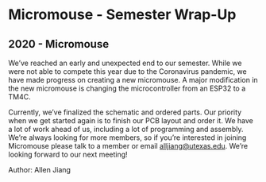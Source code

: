 # Micromouse - Semester Wrap-Up
## 2020 - Micromouse

We’ve reached an early and unexpected end to our semester. While we were not able to compete this year due to the Coronavirus pandemic, we have made progress on creating a new micromouse. A major modification in the new micromouse is changing the microcontroller from an ESP32 to a TM4C.

<!--more-->

Currently, we’ve finalized the schematic and ordered parts. Our priority when we get started again is to finish our PCB layout and order it. We have a lot of work ahead of us, including a lot of programming and assembly. We’re always looking for more members, so if you’re interested in joining Micromouse please talk to a member or email [alljiang@utexas.edu](mailto:alljiang@utexas.edu). We’re looking forward to our next meeting!

Author: Allen Jiang
